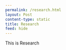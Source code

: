 ```yaml
---
permalink: /research.html
layout: Post
content-type: static
title: Research
feed: hide
---
```


This is Research